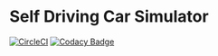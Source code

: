 
# Self Driving Car Simulator

[![CircleCI](https://circleci.com/gh/circleci/circleci-docs.svg?style=shield)](https://circleci.com/gh/henkeldi/self-driving-car-simulator)
[![Codacy Badge](https://app.codacy.com/project/badge/Grade/6b4615d94dbb4ce88c04ca39b3a704d3)](https://www.codacy.com/gh/henkeldi/self-driving-car-simulator/dashboard?utm_source=github.com&amp;utm_medium=referral&amp;utm_content=henkeldi/self-driving-car-simulator&amp;utm_campaign=Badge_Grade)
